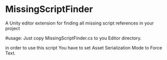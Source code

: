 # MissingScriptFinder
A Unity editor extension for finding all missing script references in your project

#usage:
Just copy MissingScriptFinder.cs to you Editor directory.

in order to use this script You have to set Asset Serialization Mode to Force Text.
